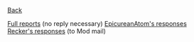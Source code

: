 [Back](/Moderator+Only/Mod+Directory)

[Full reports](/Anonymous+Reporters/Reports) (no reply necessary)
[EpicureanAtom's responses](/Log/EpicureanAtom)                                 
[Recker's responses](/Log/Recker) (to Mod mail)

